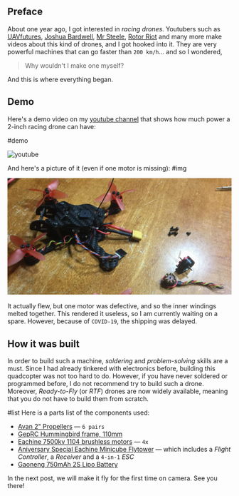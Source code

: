 ## Preface

About one year ago, I got interested in _racing drones_. Youtubers such as [UAVfutures](https://www.youtube.com/channel/UC3ioIOr3tH6Yz8qzr418R-g), [Joshua Bardwell](https://www.youtube.com/user/loraan), [Mr Steele](https://www.youtube.com/user/MrSteeledavis), [Rotor Riot](https://www.youtube.com/channel/UCemG3VoNCmjP8ucHR2YY7hw) and many more make videos about this kind of drones, and I got hooked into it. They are very powerful machines that can go faster than `200 km/h`... and so I wondered,

> Why wouldn't I make one myself?

And this is where everything began.

## Demo

Here's a demo video on my [youtube channel](https://www.youtube.com/channel/UCGj6pfxZ0XYJU29XNwXPPxg/featured) that shows how much power a 2-inch racing drone can have:

#demo

![youtube](https://www.youtube.com/embed/LSlYsI8gjaY)

And here's a picture of it (even if one motor is missing):
#img

![](received_478290836137906_m.jpeg)

It actually flew, but one motor was defective, and so the inner windings melted together. This rendered it useless, so I am currently waiting on a spare. However, because of `COVID-19`, the shipping was delayed.

## How it was built

In order to build such a machine, _soldering_ and _problem-solving_ skills are a must. Since I had already tinkered with electronics before, building this quadcopter was not too hard to do. However, if you have never soldered or programmed before, I do not recommend try to build such a drone. Moreover, _Ready-to-Fly_ (or _RTF_) drones are now widely available, meaning that you do not have to build them from scratch.

#list
Here is a parts list of the components used:

- [Avan 2" Propellers](https://www.banggood.com/6-Pairs-Emax-AVAN-Micro-2-Inch-4-blade-RC-Drone-FPV-Racing-Propeller-Red-for-11XX-4500-6500KV-Motor-p-1277598.html?rmmds=search&ID=228&cur_warehouse=CN) &#8212; `6 pairs`
- [GepRC Hummingbird frame, 110mm](https://www.banggood.com/GEPRC-GEP-HX2-Hummingbird-110mm-Micro-FPV-Racing-X-Frame-Carbon-Fiber-Supports-Runcam-Micro-Swift-p-1200219.html?rmmds=search)
- [Eachine 7500kv 1104 brushless motors](https://www.banggood.com/4X-Eachine-1104-7500KV-2S-Brushless-Motor-For-Eachine-Aurora-90-100-Mini-FPV-Racer-p-1187167.html?rmmds=search&cur_warehouse=CN) &#8212; `4x`
- [Aniversary Special Eachine Minicube Flytower](https://www.banggood.com/Anniversary-Special-Edition-Eachine-Minicube-Flytower-20x20mm-Compatible-Frsky-Flysky-DSM-RX-F3-ESC-p-1179553.html?rmmds=search&ID=529570&cur_warehouse=CN) &#8212; which includes a _Flight Controller_, a _Receiver_ and a `4-in-1` _ESC_
- [Gaoneng 750mAh 2S Lipo Battery](https://www.banggood.com/Gaoneng-GNB-7_4V-750mAh-80C160C-2S-Lipo-Battery-XT30-Plug-for-RC-Model-p-1293407.html?rmmds=search&cur_warehouse=CN)

In the next post, we will make it fly for the first time on camera. See you there!

